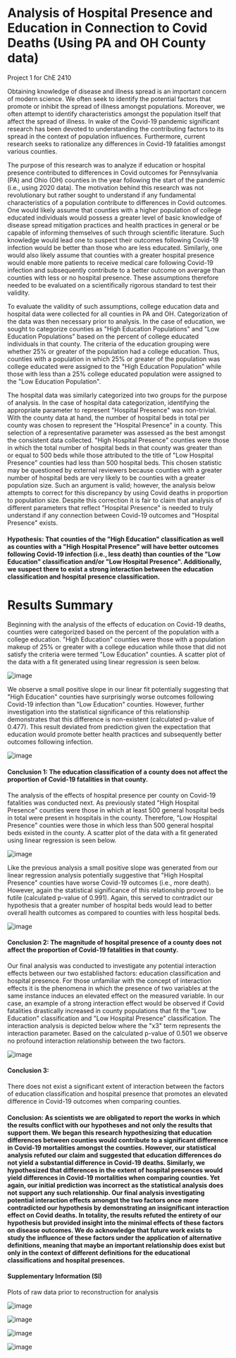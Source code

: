 # Analysis of Hospital Presence and Education in Connection to Covid Deaths (Using PA and OH County data) 
Project 1 for ChE 2410

Obtaining knowledge of disease and illness spread is an important concern of modern science. We often seek to identify the potential factors that promote or inhibit the spread of illness amongst populations. Moreover, we often attempt to identify characteristics amongst the population itself that affect the spread of illness. In wake of the Covid-19 pandemic significant research has been devoted to understanding the contributing factors to its spread in the context of population influences. Furthermore, current research seeks to rationalize any differences in Covid-19 fatalities amongst various counties. 

The purpose of this research was to analyze if education or hospital presence contributed to differences in Covid outcomes for Pennsylvania (PA) and Ohio (OH) counties in the year following the start of the pandemic (i.e., using 2020 data). The motivation behind this research was not revolutionary but rather sought to understand if any fundamental characteristics of a population contribute to differences in Covid outcomes. One would likely assume that counties with a higher population of college educated individuals would possess a greater level of basic knowledge of disease spread mitigation practices and health practices in general or be capable of informing themselves of such through scientific literature. Such knowledge would lead one to suspect their outcomes following Covid-19 infection would be better than those who are less educated. Similarly, one would also likely assume that counties with a greater hospital presence would enable more patients to receive medical care following Covid-19 infection and subsequently contribute to a better outcome on average than counties with less or no hospital presence. These assumptions therefore needed to be evaluated on a scientifically rigorous standard to test their validity. 

To evaluate the validity of such assumptions, college education data and hospital data were collected for all counties in PA and OH. Categorization of the data was then necessary prior to analysis. In the case of education, we sought to categorize counties as "High Education Populations" and "Low Education Populations" based on the percent of college educated individuals in that county. The criteria of the education grouping were whether 25% or greater of the population had a college education. Thus, counties with a population in which 25% or greater of the population was college educated were assigned to the "High Education Population" while those with less than a 25% college educated population were assigned to the "Low Education Population". 

The hospital data was similarly categorized into two groups for the purpose of analysis. In the case of hospital data categorization, identifying the appropriate parameter to represent "Hospital Presence" was non-trivial. With the county data at hand, the number of hospital beds in total per county was chosen to represent the "Hospital Presence" in a county. This selection of a representative parameter was assessed as the best amongst the consistent data collected. "High Hospital Presence" counties were those in which the total number of hospital beds in that county was greater than or equal to 500 beds while those attributed to the title of "Low Hospital Presence" counties had less than 500 hospital beds. This chosen statistic may be questioned by external reviewers because counties with a greater number of hospital beds are very likely to be counties with a greater population size. Such an argument is valid; however, the analysis below attempts to correct for this discrepancy by using Covid deaths in proportion to population size. Despite this correction it is fair to claim that analysis of different parameters that reflect "Hospital Presence" is needed to truly understand if any connection between Covid-19 outcomes and "Hospital Presence" exists. 
#### Hypothesis: That counties of the "High Education" classification as well as counties with a "High Hospital Presence" will have better outcomes following Covid-19 infection (i.e., less death) than counties of the "Low Education" classification and/or "Low Hospital Presence". Additionally, we suspect there to exist a strong interaction between the education classification and hospital presence classification.

# Results Summary 
Beginning with the analysis of the effects of education on Covid-19 deaths, counties were categorized based on the percent of the population with a college education. "High Education" counties were those with a population makeup of 25% or greater with a college education while those that did not satisfy the criteria were termed "Low Education" counties. A scatter plot of the data with a fit generated using linear regression is seen below.

![image](https://github.com/cag325/Project1/assets/144633699/f43327b0-24f2-4cd8-826c-9052bd249f97)


We observe a small positive slope in our linear fit potentially suggesting that "High Education" counties have surprisingly worse outcomes following Covid-19 infection than "Low Education" counties. However, further investigation into the statistical significance of this relationship demonstrates that this difference is non-existent (calculated p-value of 0.477). This result deviated from prediction given the expectation that education would promote better health practices and subsequently better outcomes following infection. 

![image](https://github.com/cag325/Project1/assets/144633699/8b16c5f1-43eb-4e26-ba8e-b71677c7f94b)

#### Conclusion 1: The education classification of a county does not affect the proportion of Covid-19 fatalities in that county.

The analysis of the effects of hospital presence per county on Covid-19 fatalities was conducted next. As previously stated "High Hospital Presence" counties were those in which at least 500 general hospital beds in total were present in hospitals in the county. Therefore, "Low Hospital Presence" counties were those in which less than 500 general hospital beds existed in the county. A scatter plot of the data with a fit generated using linear regression is seen below.

![image](https://github.com/cag325/Project1/assets/144633699/a07d350d-09a6-4347-ad05-2276df9b14dd)


Like the previous analysis a small positive slope was generated from our linear regression analysis potentially suggestive that "High Hospital Presence" counties have worse Covid-19 outcomes (i.e., more death). However, again the statistical significance of this relationship proved to be futile (calculated p-value of 0.991). Again, this served to contradict our hypothesis that a greater number of hospital beds would lead to better overall health outcomes as compared to counties with less hospital beds. 

![image](https://github.com/cag325/Project1/assets/144633699/4e17013c-872a-4c52-b353-125fad439ec5)

#### Conclusion 2: The magnitude of hospital presence of a county does not affect the proportion of Covid-19 fatalities in that county.

Our final analysis was conducted to investigate any potential interaction effects between our two established factors: education classification and hospital presence. For those unfamiliar with the concept of interaction effects it is the phenomena in which the presence of two variables at the same instance induces an elevated effect on the measured variable. In our case, an example of a strong interaction effect would be observed if Covid fatalities drastically increased in county populations that fit the "Low Education" classification and "Low Hospital Presence" classification. The interaction analysis is depicted below where the "x3" term represents the interaction parameter. Based on the calculated p-value of 0.501 we observe no profound interaction relationship between the two factors.

![image](https://github.com/cag325/Project1/assets/144633699/680ef73b-2a3a-482a-93d7-e0039f1cf34d)

#### Conclusion 3: 
There does not exist a significant extent of interaction between the factors of education classification and hospital presence that promotes an elevated difference in Covid-19 outcomes when comparing counties.

#### Conclusion: As scientists we are obligated to report the works in which the results conflict with our hypotheses and not only the results that support them. We began this research hypothesizing that education differences between counties would contribute to a significant difference in Covid-19 mortalities amongst the counties. However, our statistical analysis refuted our claim and suggested that education differences do not yield a substantial difference in Covid-19 deaths. Similarly, we hypothesized that differences in the extent of hospital presences would yield differences in Covid-19 mortalities when comparing counties. Yet again, our initial prediction was incorrect as the statistical analysis does not support any such relationship. Our final analysis investigating potential interaction effects amongst the two factors once more contradicted our hypothesis by demonstrating an insignificant interaction effect on Covid deaths. In totality, the results refuted the entirety of our hypothesis but provided insight into the minimal effects of these factors on disease outcomes. We do acknowledge that future work exists to study the influence of these factors under the application of alternative definitions, meaning that maybe an important relationship does exist but only in the context of different definitions for the educational classifications and hospital presences.

#### Supplementary Information (SI)
Plots of raw data prior to reconstruction for analysis 

![image](https://github.com/cag325/Project1/assets/144633699/a0fd99f4-e3f2-46d5-86de-2fcb15a31e02)

![image](https://github.com/cag325/Project1/assets/144633699/05580be1-20e2-4fc1-ae88-d0750e648fe1)

![image](https://github.com/cag325/Project1/assets/144633699/8b445384-16c4-4538-bdcb-2bdb549a9e5d)

![image](https://github.com/cag325/Project1/assets/144633699/b3ff6544-6ac6-4387-8ca4-40f2a82c737b)




  



